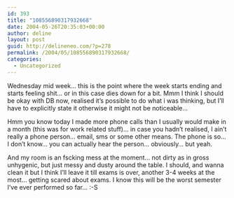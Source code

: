 ```yaml
---
id: 393
title: "108556890317932668"
date: 2004-05-26T20:35:03+00:00
author: deline
layout: post
guid: http://delineneo.com/?p=278
permalink: /2004/05/108556890317932668/
categories:
  - Uncategorized
---
```

Wednesday mid week&#8230; this is the point where the week starts ending and starts feeling shit&#8230; or in this case dies down for a bit. Mmm I think I should be okay with DB now, realised it&#8217;s possible to do what i was thinking, but I&#8217;ll have to explicitly state it otherwise it might not be noticeable&#8230;

Hmm you know today I made more phone calls than I usually would make in a month (this was for work related stuff)&#8230; in case you hadn&#8217;t realised, I ain&#8217;t really a phone person&#8230; email, sms or some other means. The phone is so&#8230; I don&#8217;t know&#8230; you can actually hear the person&#8230; obviously&#8230; but yeah.

And my room is an fscking mess at the moment&#8230; not dirty as in gross unhygenic, but just messy and dusty around the table. I should, and wanna clean it but I think I&#8217;ll leave it till exams is over, another 3-4 weeks at the most&#8230; getting scared about exams. I know this will be the worst semester I&#8217;ve ever performed so far&#8230; :-S